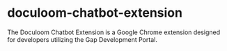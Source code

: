 # doculoom-chatbot-extension

The Doculoom Chatbot Extension is a Google Chrome extension designed for developers utilizing the Gap Development Portal.  

